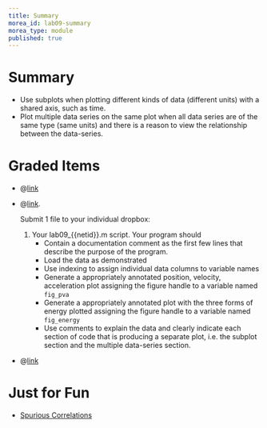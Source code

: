 ```yaml
---
title: Summary
morea_id: lab09-summary
morea_type: module
published: true
---
```

# Summary

- Use subplots when plotting different kinds of data (different units)
  with a shared axis, such as time.
- Plot multiple data series on the same plot when all data series are
  of the same type (same units) and there is a reason to view the
  relationship between the data-series.

# Graded Items

- @[link](quiz/quiz09mc)
- @[link](dropbox/Lab09).

  Submit 1 file to your individual dropbox:
  1. Your lab09_{{netid}}.m script. Your program should
	 - Contain a documentation comment as the first few lines that describe the purpose of the program.
	 - Load the data as demonstrated
	 - Use indexing to assign individual data columns to variable names
	 - Generate a appropriately annotated position, velocity, acceleration plot assigning the figure handle to a variable named `fig_pva`
	 - Generate a appropriately annotated plot with the three forms of energy plotted assigning the figure handle to a variable named `fig_energy`
	 - Use comments to explain the data and clearly indicate each section of code that is producing a separate plot, i.e. the subplot section and the multiple data-series section.
<!--
2. The file you fixed for your neighbor with your own comments in the code.
     - The code should be fixed so that it runs and produces the expected results
	 - The code should be clearly annotated with comments to describe what was broken, why it was broken, and how you fixed it.-->	 
- @[link](feedback/matlab-plotting)


# Just for Fun

- [Spurious Correlations](http://www.tylervigen.com/spurious-correlations)
